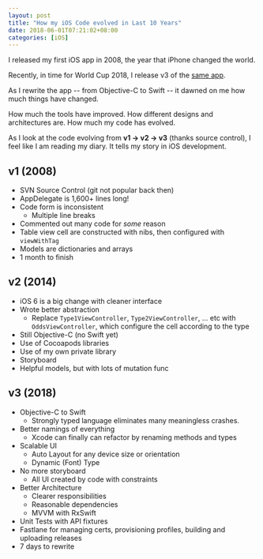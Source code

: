 ```yaml
---
layout: post
title: "How my iOS Code evolved in Last 10 Years"
date: 2018-06-01T07:21:02+08:00
categories: [iOS]
---
```


I released my first iOS app in 2008, the year that iPhone changed the world.

Recently, in time for World Cup 2018, I release v3 of the [same app](http://just2us.com/sgfootball/).

As I rewrite the app -- from Objective-C to Swift -- it dawned on me how much things have changed.

How much the tools have improved. How different designs and architectures are. How much my code has evolved.

As I look at the code evolving from **v1 -> v2 -> v3** (thanks source control), I feel like I am reading my diary. It tells my story in iOS development.

## v1 (2008)

- SVN Source Control (git not popular back then)
- AppDelegate is 1,600+ lines long!
- Code form is inconsistent
  - Multiple line breaks
- Commented out many code for _some_ reason
- Table view cell are constructed with nibs, then configured with `viewWithTag`
- Models are dictionaries and arrays
- 1 month to finish

## v2 (2014)

- iOS 6 is a big change with cleaner interface
- Wrote better abstraction
  - Replace `Type1ViewController`, `Type2ViewController`, ... etc with `OddsViewController`, which configure the cell according to the type
- Still Objective-C (no Swift yet)
- Use of Cocoapods libraries
- Use of my own private library
- Storyboard
- Helpful models, but with lots of mutation func

## v3 (2018)

- Objective-C to Swift
  - Strongly typed language eliminates many meaningless crashes.
- Better namings of everything
  - Xcode can finally can refactor by renaming methods and types
- Scalable UI
  - Auto Layout for any device size or orientation
  - Dynamic (Font) Type
- No more storyboard
  - All UI created by code with constraints
- Better Architecture
  - Clearer responsibilities
  - Reasonable dependencies
  - MVVM with RxSwift
- Unit Tests with API fixtures
- Fastlane for managing certs, provisioning profiles, building and uploading releases
- 7 days to rewrite
